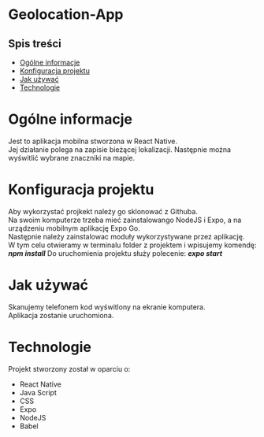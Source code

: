 # Geolocation-App

## Spis treści
* [Ogólne informacje](#ogólne-informacje)
* [Konfiguracja projektu](#konfiguracja-projektu)
* [Jak używać](#jak-używać)
* [Technologie](#technologie)

# Ogólne informacje
Jest to aplikacja mobilna stworzona w React Native. <br>
Jej działanie polega na zapisie bieżącej lokalizacji.
Następnie można wyświtlić wybrane znaczniki na mapie.

# Konfiguracja projektu
Aby wykorzystać projkekt należy go sklonować z Githuba. <br>
Na swoim komputerze trzeba mieć zainstalowango NodeJS i Expo, a na urządzeniu mobilnym aplikację Expo Go. <br>
Następnie należy zainstalowac moduły wykorzystywane przez aplikację. <br>
W tym celu otwieramy w terminalu folder z projektem i wpisujemy komendę:<br>
**_npm install_**
Do uruchomienia projektu służy polecenie:
**_expo start_**

# Jak używać
Skanujemy telefonem kod wyświtlony na ekranie komputera.<br>
Aplikacja zostanie uruchomiona.

# Technologie
Projekt stworzony został w oparciu o:
- React Native
- Java Script
- CSS
- Expo
- NodeJS
- Babel
